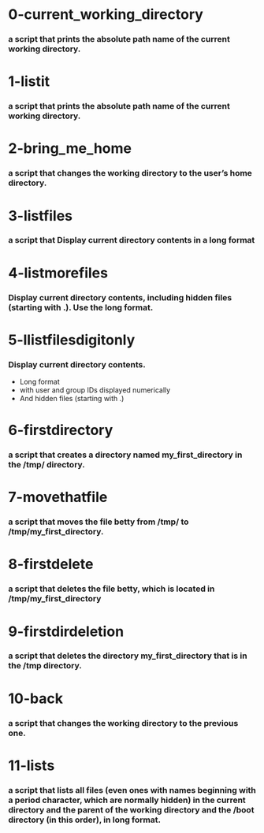 # 0-current_working_directory
### a script that prints the absolute path name of the current working directory.

# 1-listit
### a script that prints the absolute path name of the current working directory.

# 2-bring_me_home
### a script that changes the working directory to the user’s home directory.

# 3-listfiles
### a script that Display current directory contents in a long format

# 4-listmorefiles
### Display current directory contents, including hidden files (starting with .). Use the long format.

# 5-llistfilesdigitonly
### Display current directory contents.

- Long format
- with user and group IDs displayed numerically
- And hidden files (starting with .)

# 6-firstdirectory
### a script that creates a directory named my_first_directory in the /tmp/ directory. 

# 7-movethatfile
### a script that moves the file betty from /tmp/ to /tmp/my_first_directory.

# 8-firstdelete
### a script that deletes the file betty, which is located in /tmp/my_first_directory

# 9-firstdirdeletion
### a script that deletes the directory my_first_directory that is in the /tmp directory.

# 10-back
### a script that changes the working directory to the previous one.

# 11-lists
### a script that lists all files (even ones with names beginning with a period character, which are normally hidden) in the current directory and the parent of the working directory and the /boot directory (in this order), in long format.
